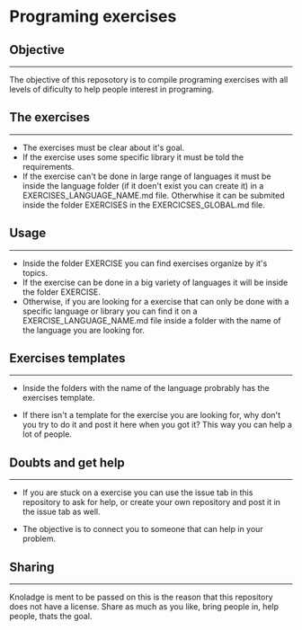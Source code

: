 # Programing exercises


## Objective
___
The objective of this reposotory is to compile programing exercises with all levels of dificulty to help people interest in programing.

## The exercises
___
- The exercises must be clear about it's goal.
- If the exercise uses some specific library it must be told the requirements.
- If the exercise can't be done in large range of languages it must be inside the language folder (if it doen't exist you can create it) in a EXERCISES_LANGUAGE_NAME.md file. Otherwhise it can be submited inside the folder EXERCISES in the EXERCICSES_GLOBAL.md file.

## Usage
___
- Inside the folder EXERCISE you can find exercises organize by it's topics. 
- If the exercise can be done in a big variety of languages it will be inside the folder EXERCISE. 
- Otherwise, if you are looking for a exercise that can only be done with a specific language or library you can find it on a EXERCISE_LANGUAGE_NAME.md file inside a folder with the name of the language you are looking for.

## Exercises templates
___
- Inside the folders with the name of the language probrably has the exercises template.

- If there isn't a template for the exercise you are looking for, why don't you try to do it and post it here when you got it? This way you can help a lot of people.

## Doubts and get help
___
- If you are stuck on a exercise you can use the issue tab in this repository to ask for help, or create your own repository and post it in the issue tab as well. 

- The objective is to connect you to someone that can help in your problem.

## Sharing
___
Knoladge is ment to be passed on this is the reason that this repository does not have a license. Share as much as you like, bring people in, help people, thats the goal.